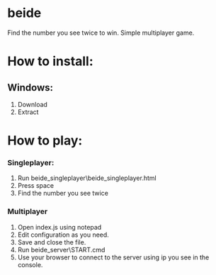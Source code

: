 # beide
Find the number you see twice to win. Simple multiplayer game.

# How to install:
## Windows:
1. Download
2. Extract

# How to play:
### Singleplayer:
1. Run beide_singleplayer\beide_singleplayer.html
2. Press space
3. Find the number you see twice
### Multiplayer
1. Open index.js using notepad
2. Edit configuration as you need.
3. Save and close the file.
3. Run beide_server\START.cmd
5. Use your browser to connect to the server using ip you see in the console.
